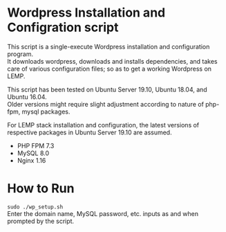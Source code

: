 # Wordpress Installation and Configration script
This script is a single-execute Wordpress installation and configuration program. <br/>
It downloads wordpress, downloads and installs dependencies, and takes care of various configuration files; so as to get a working Wordpress
on LEMP.

This script has been tested on Ubuntu Server 19.10, Ubuntu 18.04, and Ubuntu 16.04. <br/>
Older versions might require slight adjustment according to nature of php-fpm, mysql packages.

For LEMP stack installation and configuration, the latest versions of respective packages in Ubuntu Server 19.10 are assumed. <br/>
- PHP FPM 7.3
- MySQL 8.0
- Nginx 1.16

# How to Run
`sudo ./wp_setup.sh` <br/>
Enter the domain name, MySQL password, etc. inputs as and when prompted by the script.
